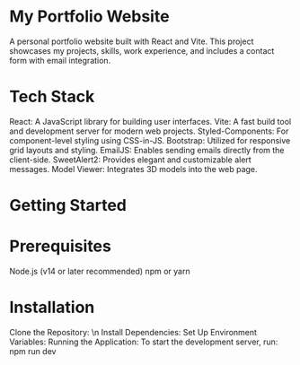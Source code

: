 # My Portfolio Website
A personal portfolio website built with React and Vite. This project showcases my projects, skills, work experience, and includes a contact form with email integration.

# Tech Stack
React: A JavaScript library for building user interfaces.
Vite: A fast build tool and development server for modern web projects.
Styled-Components: For component-level styling using CSS-in-JS.
Bootstrap: Utilized for responsive grid layouts and styling.
EmailJS: Enables sending emails directly from the client-side.
SweetAlert2: Provides elegant and customizable alert messages.
Model Viewer: Integrates 3D models into the web page.

# Getting Started
# Prerequisites
Node.js (v14 or later recommended)
npm or yarn

# Installation
Clone the Repository: \n
Install Dependencies:
Set Up Environment Variables:
Running the Application:
To start the development server, run:
npm run dev
